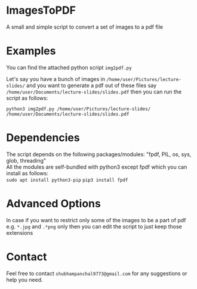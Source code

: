 # ImagesToPDF
A small and simple script to convert a set of images to a pdf file

# Examples
You can find the attached python script `img2pdf.py`

Let's say you have a bunch of images in `/home/user/Pictures/lecture-slides/` and you want to generate a pdf out of these files say `/home/user/Documents/lecture-slides/slides.pdf` then you can run the script as follows:

```python3 img2pdf.py /home/user/Pictures/lecture-slides/ /home/user/Documents/lecture-slides/slides.pdf```

# Dependencies
The script depends on the following packages/modules: "fpdf, PIL, os, sys, glob, threading"  
All the modules are self-bundled with python3 except fpdf which you can install as follows:  
```sudo apt install python3-pip```
```pip3 install fpdf```


# Advanced Options
In case if you want to restrict only some of the images to be a part of pdf e.g. `*.jpg` and `.*png` only then you can edit the script to just keep those extensions

# Contact
Feel free to contact `shubhampanchal9773@gmail.com` for any suggestions or help you need. 
